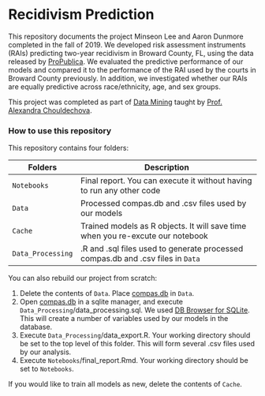 # Recidivism Prediction

This repository documents the project Minseon Lee and Aaron Dunmore completed in the fall of 2019. We developed risk assessment instruments (RAIs) predicting two-year recidivism in Broward County, FL, using the data released by [ProPublica](https://github.com/propublica/compas-analysis). We evaluated the predictive performance of our models and compared it to the performance of the RAI used by the courts in Broward County previously. In addition, we investigated whether our RAIs are equally predictive across race/ethnicity, age, and sex groups. 

This project was completed as part of [Data Mining](https://www.andrew.cmu.edu/user/achoulde/95791/index.html) taught by [Prof. Alexandra Chouldechova](https://www.andrew.cmu.edu/user/achoulde/).

### How to use this repository

This repository contains four folders:

Folders | Description
-- | ------
`Notebooks` | Final report. You can execute it without having to run any other code
`Data` | Processed compas.db and .csv files used by our models 
`Cache` | Trained models as R objects. It will save time when you re-excute our notebook
`Data_Processing` | .R and .sql files used to generate processed compas.db and .csv files in `Data` 

You can also rebuild our project from scratch:

1. Delete the contents of `Data`. Place [compas.db](https://github.com/propublica/compas-analysis/blob/master/compas.db) in `Data`.
2. Open [compas.db](https://github.com/propublica/compas-analysis/blob/master/compas.db) in a sqlite manager, and execute `Data_Processing`/data_processing.sql. We used [DB Browser for SQLite](https://sqlitebrowser.org/). This will create a number of variables used by our models in the database.
3. Execute `Data_Processing`/data_export.R. Your working directory should be set to the 
   top level of this folder. This will form several .csv files used by our analysis.
4. Execute `Notebooks`/final_report.Rmd. Your working directory should be set to `Notebooks`.
   
If you would like to train all models as new, delete the contents of `Cache`. 












